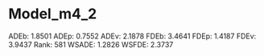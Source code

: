# Model_m4_2

ADEb: 1.8501
ADEp: 0.7552
ADEv: 2.1878
FDEb: 3.4641
FDEp: 1.4187
FDEv: 3.9437
Rank: 581
WSADE: 1.2826
WSFDE: 2.3737